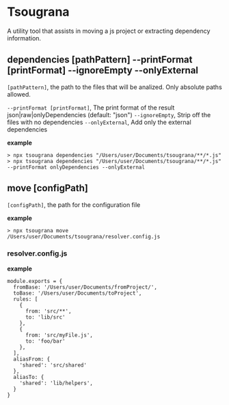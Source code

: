# Tsougrana

A utility tool that assists in moving a js project or extracting dependency information.

## dependencies [pathPattern] --printFormat [printFormat] --ignoreEmpty --onlyExternal

`[pathPattern]`, the path to the files that will be analized. Only absolute paths allowed.

`--printFormat [printFormat]`, The print format of the result json|raw|onlyDependencies (default: "json")
`--ignoreEmpty`, Strip off the files with no dependencies
`--onlyExternal`, Add only the external dependencies

**example**

```
> npx tsougrana dependencies "/Users/user/Documents/tsougrana/**/*.js"
> npx tsougrana dependencies "/Users/user/Documents/tsougrana/**/*.js" --printFormat onlyDependencies --onlyExternal
```

## move [configPath]

`[configPath]`, the path for the configuration file

**example**

```
> npx tsougrana move /Users/user/Documents/tsougrana/resolver.config.js
```

### resolver.config.js

**example**

```
module.exports = {
  fromBase: '/Users/user/Documents/fromProject/',
  toBase: '/Users/user/Documents/toProject',
  rules: [
    {
      from: 'src/**',
      to: 'lib/src'
    },
    {
      from: 'src/myFile.js',
      to: 'foo/bar'
    },
  ],
  aliasFrom: {
    'shared': 'src/shared'
  },
  aliasTo: {
    'shared': 'lib/helpers',
  }
}
```
